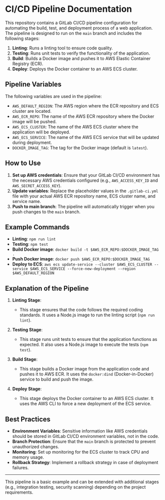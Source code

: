 # CI/CD Pipeline Documentation

This repository contains a GitLab CI/CD pipeline configuration for automating the build, test, and deployment process of a web application. The pipeline is designed to run on the `main` branch and includes the following stages:

1. **Linting**: Runs a linting tool to ensure code quality.
2. **Testing**: Runs unit tests to verify the functionality of the application.
3. **Build**: Builds a Docker image and pushes it to AWS Elastic Container Registry (ECR).
4. **Deploy**: Deploys the Docker container to an AWS ECS cluster.

## Pipeline Variables

The following variables are used in the pipeline:

- `AWS_DEFAULT_REGION`: The AWS region where the ECR repository and ECS cluster are located.
- `AWS_ECR_REPO`: The name of the AWS ECR repository where the Docker image will be pushed.
- `AWS_ECS_CLUSTER`: The name of the AWS ECS cluster where the application will be deployed.
- `AWS_ECS_SERVICE`: The name of the AWS ECS service that will be updated during deployment.
- `DOCKER_IMAGE_TAG`: The tag for the Docker image (default is `latest`).

## How to Use

1. **Set up AWS credentials**: Ensure that your GitLab CI/CD environment has the necessary AWS credentials configured (e.g., `AWS_ACCESS_KEY_ID` and `AWS_SECRET_ACCESS_KEY`).
2. **Update variables**: Replace the placeholder values in the `.gitlab-ci.yml` file with your actual AWS ECR repository name, ECS cluster name, and service name.
3. **Push to main branch**: The pipeline will automatically trigger when you push changes to the `main` branch.

## Example Commands

- **Linting**: `npm run lint`
- **Testing**: `npm test`
- **Build Docker image**: `docker build -t $AWS_ECR_REPO:$DOCKER_IMAGE_TAG .`
- **Push Docker image**: `docker push $AWS_ECR_REPO:$DOCKER_IMAGE_TAG`
- **Deploy to ECS**: `aws ecs update-service --cluster $AWS_ECS_CLUSTER --service $AWS_ECS_SERVICE --force-new-deployment --region $AWS_DEFAULT_REGION`

## Explanation of the Pipeline

1. **Linting Stage**: 
   - This stage ensures that the code follows the required coding standards. It uses a Node.js image to run the linting script (`npm run lint`).

2. **Testing Stage**:
   - This stage runs unit tests to ensure that the application functions as expected. It also uses a Node.js image to execute the tests (`npm test`).

3. **Build Stage**:
   - This stage builds a Docker image from the application code and pushes it to AWS ECR. It uses the `docker:dind` (Docker-in-Docker) service to build and push the image.

4. **Deploy Stage**:
   - This stage deploys the Docker container to an AWS ECS cluster. It uses the AWS CLI to force a new deployment of the ECS service.

## Best Practices

- **Environment Variables**: Sensitive information like AWS credentials should be stored in GitLab CI/CD environment variables, not in the code.
- **Branch Protection**: Ensure that the `main` branch is protected to prevent unauthorized changes.
- **Monitoring**: Set up monitoring for the ECS cluster to track CPU and memory usage.
- **Rollback Strategy**: Implement a rollback strategy in case of deployment failures.

---

This pipeline is a basic example and can be extended with additional stages (e.g., integration testing, security scanning) depending on the project requirements.